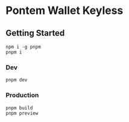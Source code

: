 # Pontem Wallet Keyless

## Getting Started

```
npm i -g pnpm
pnpm i
```
### Dev
```
pnpm dev
```

### Production
```
pnpm build
pnpm preview
```